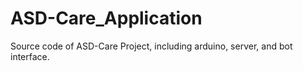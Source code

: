 # ASD-Care_Application

Source code of ASD-Care Project, including arduino, server, and bot interface.
